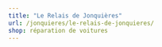 ```yaml
---
title: "Le Relais de Jonquières"
url: /jonquieres/le-relais-de-jonquieres/
shop: réparation de voitures
---
```

